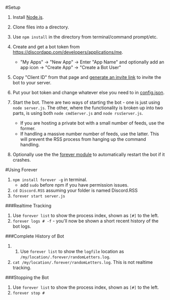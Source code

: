 #Setup
1. Install [Node.js](https://nodejs.org/en/).
2. Clone files into a directory.
3. Use `npm install` in the directory from terminal/command prompt/etc.
4. Create and get a bot token from https://discordapp.com/developers/applications/me.
    * "My Apps" -> "New App" -> Enter "App Name" and optionally add an app icon -> "Create App" -> "Create a Bot User"
5. Copy "Client ID" from that page and [generate an invite link](https://discordapi.com/permissions.html) to invite the bot to your server.
6. Put your bot token and change whatever else you need to in [config.json](#configuration).

7. Start the bot. There are two ways of starting the bot - one is just using `node server.js`. The other, where the functionality is broken up into two parts, is using both `node cmdServer.js` and `node rssServer.js`.
    * If you are hosting a private bot with a small number of feeds, use the former. 
    * If handling a massive number number of feeds, use the latter. This will prevent the RSS process from hanging up the command handling.

8. Optionally use the the [forever module](https://www.npmjs.com/package/forever) to automatically restart the bot if it crashes.



#Using Forever

1. `npm install forever -g` in terminal.
    * add `sudo` before npm if you have permission issues.
2. `cd Discord.RSS` assuming your folder is named Discord.RSS
3. `forever start server.js`

###Realtime Tracking
1. Use `forever list` to show the process index, shown as `[#]` to the left.
2. `forever logs # -f` - you'll now be shown a short recent history of the bot logs.

###Complete History of Bot
1. 1. Use `forever list` to show the `logfile` location as `/my/location/.forever/randomLetters.log`.
2. `cat /my/location/.forever/randomLetters.log`. This is not realtime tracking.

###Stopping the Bot
1. Use `forever list` to show the process index, shown as `[#]` to the left.
2. `forever stop #`
